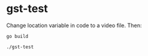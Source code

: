 # gst-test

Change location variable in code to a video file. Then:

```shell
go build
```
```shell
./gst-test
```